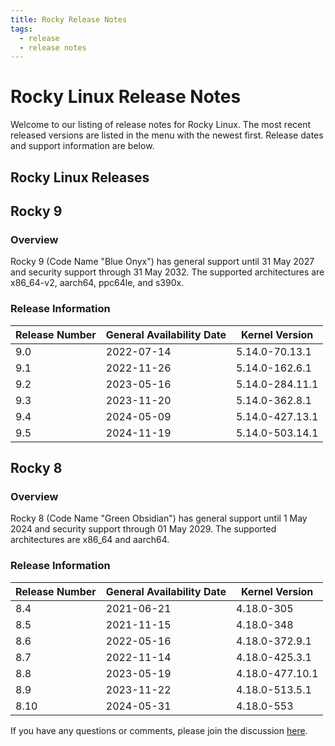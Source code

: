 ```yaml
---
title: Rocky Release Notes
tags:
  - release
  - release notes
---
```


# Rocky Linux Release Notes

Welcome to our listing of release notes for Rocky Linux. The most recent released versions are listed in the menu with the newest first. Release dates and support information are below.

## Rocky Linux Releases

## Rocky 9

### Overview

Rocky 9 (Code Name "Blue Onyx") has general support until 31 May 2027 and security support through 31 May 2032. The supported architectures are x86_64-v2, aarch64, ppc64le, and s390x.

### Release Information

| Release Number | General Availability Date | Kernel Version  |
|----------------|---------------------------|-----------------|
| 9.0            | 2022-07-14                | 5.14.0-70.13.1  |
| 9.1            | 2022-11-26                | 5.14.0-162.6.1  |
| 9.2            | 2023-05-16                | 5.14.0-284.11.1 |
| 9.3            | 2023-11-20                | 5.14.0-362.8.1  |
| 9.4            | 2024-05-09                | 5.14.0-427.13.1 |
| 9.5            | 2024-11-19                | 5.14.0-503.14.1 |

## Rocky 8

### Overview

Rocky 8 (Code Name "Green Obsidian") has general support until 1 May 2024 and security support through 01 May 2029. The supported architectures are x86_64 and aarch64.

### Release Information

| Release Number | General Availability Date | Kernel Version  |
| -------------- | ------------------------- | --------------- |
| 8.4            | 2021-06-21                | 4.18.0-305      |
| 8.5            | 2021-11-15                | 4.18.0-348      |
| 8.6            | 2022-05-16                | 4.18.0-372.9.1  |
| 8.7            | 2022-11-14                | 4.18.0-425.3.1  |
| 8.8            | 2023-05-19                | 4.18.0-477.10.1 |
| 8.9            | 2023-11-22                | 4.18.0-513.5.1  |
| 8.10           | 2024-05-31                | 4.18.0-553      |

If you have any questions or comments, please join the discussion [here](https://chat.rockylinux.org/rocky-linux/channels/documentation).
